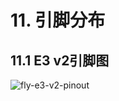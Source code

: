 # 11. 引脚分布

## 11.1 E3 v2引脚图

![fly-e3-v2-pinout](../../images/boards/fly_e3_v2/fly-e3-v2-pinout.svg)
